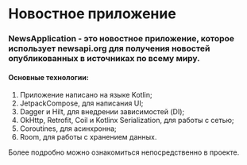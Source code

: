 # Новостное приложение

### NewsApplication - это новостное приложение, которое использует newsapi.org для получения новостей опубликованных в источниках по всему миру.
#### Основные технологии:
 1. Приложение написано на языке Kotlin;
 2. JetpackCompose, для написания UI;
 3. Dagger и Hilt, для внедрении зависимостей (DI);
 4. OkHttp, Retrofit, Coil и Kotlinx Serialization, для работы с сетью;
 5. Coroutines, для асинхронна;
 6. Room, для работы с хранением данных.

Более подробно можно ознакомиться непосредственно в проекте.
